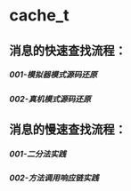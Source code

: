 # cache_t
## 消息的快速查找流程：
##### 001-模拟器模式源码还原
##### 002-真机模式源码还原
## 消息的慢速查找流程：
##### 001-二分法实践
##### 002-方法调用响应链实践
